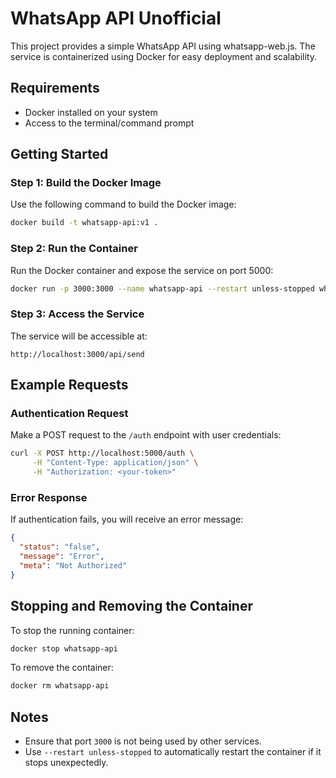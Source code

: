 # WhatsApp API Unofficial

This project provides a simple WhatsApp API using whatsapp-web.js. The service is containerized using Docker for easy deployment and scalability.

## Requirements
- Docker installed on your system
- Access to the terminal/command prompt

## Getting Started

### Step 1: Build the Docker Image
Use the following command to build the Docker image:
```bash
docker build -t whatsapp-api:v1 .
```

### Step 2: Run the Container
Run the Docker container and expose the service on port 5000:
```bash
docker run -p 3000:3000 --name whatsapp-api --restart unless-stopped whatsapp-api:v1
```

### Step 3: Access the Service
The service will be accessible at:
```
http://localhost:3000/api/send
```

## Example Requests

### Authentication Request
Make a POST request to the `/auth` endpoint with user credentials:
```bash
curl -X POST http://localhost:5000/auth \
     -H "Content-Type: application/json" \
     -H "Authorization: <your-token>"
```

### Error Response
If authentication fails, you will receive an error message:
```json
{
  "status": "false",
  "message": "Error",
  "meta": "Not Authorized"
}
```

## Stopping and Removing the Container
To stop the running container:
```bash
docker stop whatsapp-api
```

To remove the container:
```bash
docker rm whatsapp-api
```

## Notes
- Ensure that port `3000` is not being used by other services.
- Use `--restart unless-stopped` to automatically restart the container if it stops unexpectedly.
